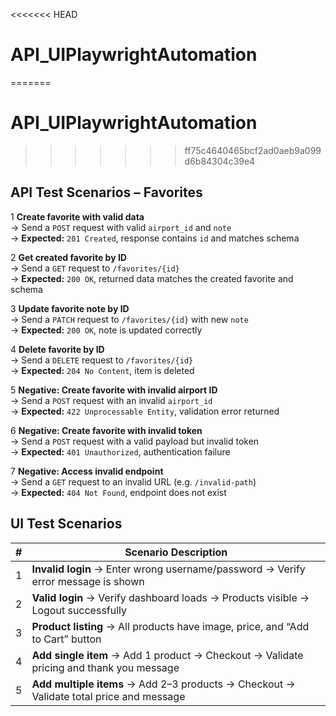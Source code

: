 <<<<<<< HEAD
# API_UIPlaywrightAutomation
=======
# API_UIPlaywrightAutomation
>>>>>>> ff75c4640465bcf2ad0aeb9a099d6b84304c39e4
##  API Test Scenarios – Favorites

1 **Create favorite with valid data**  
→ Send a `POST` request with valid `airport_id` and `note`  
→ **Expected:** `201 Created`, response contains `id` and matches schema

2️ **Get created favorite by ID**  
→ Send a `GET` request to `/favorites/{id}`  
→ **Expected:** `200 OK`, returned data matches the created favorite and schema

3️ **Update favorite note by ID**  
→ Send a `PATCH` request to `/favorites/{id}` with new `note`  
→ **Expected:** `200 OK`, note is updated correctly

4️ **Delete favorite by ID**  
→ Send a `DELETE` request to `/favorites/{id}`  
→ **Expected:** `204 No Content`, item is deleted

5️ **Negative: Create favorite with invalid airport ID**  
→ Send a `POST` request with an invalid `airport_id`  
→ **Expected:** `422 Unprocessable Entity`, validation error returned

6️ **Negative: Create favorite with invalid token**  
→ Send a `POST` request with a valid payload but invalid token  
→ **Expected:** `401 Unauthorized`, authentication failure

7️ **Negative: Access invalid endpoint**  
→ Send a `GET` request to an invalid URL (e.g. `/invalid-path`)  
→ **Expected:** `404 Not Found`, endpoint does not exist



## UI Test Scenarios

| #️ | Scenario Description                                                                    |
|---|---------------------------------------------------------------------------------------- |
| 1️ | **Invalid login** → Enter wrong username/password → Verify error message is shown       |
| 2 | **Valid login** → Verify dashboard loads → Products visible → Logout successfully       |
| 3️ | **Product listing** → All products have image, price, and “Add to Cart” button          |
| 4️ | **Add single item** → Add 1 product → Checkout → Validate pricing and thank you message |
| 5️ | **Add multiple items** → Add 2–3 products → Checkout → Validate total price and message |








